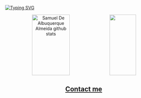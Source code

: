 [![Typing SVG](https://readme-typing-svg.herokuapp.com/?color=3BDAF7&size=35&center=true&vCenter=true&width=1000&lines=Hello,+my+name+is+Samuel+:%29;Be+Welcome!;SamuTechMan+%E2%9C%94%EF%B8%8F)](https://git.io/typing-svg)

<div align="center">  
  <img width="49%" height="195px" src="https://github-readme-stats.vercel.app/api?username=SamuTechMan&show_icons=true&count_private=true&hide_border=true&title_color=fcd34d&icon_color=01C231&text_color=f6f5f4&bg_color=0d1117" alt="Samuel De Albuquerque Almeida github stats" /> 
  <img width="41%" height="195px" src="https://github-readme-stats.vercel.app/api/top-langs/?username=SamuTechMan&layout=compact&hide_border=true&title_color=ffffff&text_color=f6f5f4&bg_color=0d1117" />




## [Contact me](https://br.linkedin.com/in/samuel-de-albuquerque-almeida-3792a0256)



